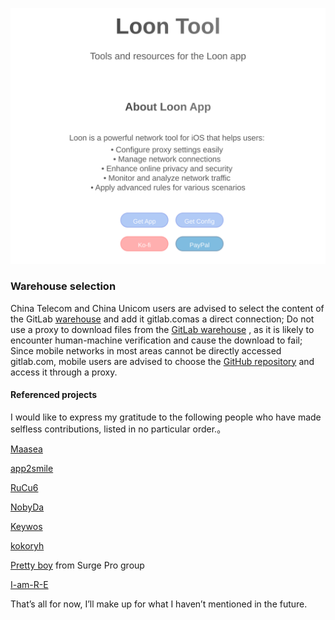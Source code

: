 <p align="center">
  <img src="./loon_tool_banner.svg" alt="Loon Tool Banner">
</p>



### Warehouse selection



China Telecom and China Unicom users are advised to select the content of the GitLab [warehouse](https://gitlab.com/lodepuly/vpn_tool) and add it gitlab.comas a direct connection;
Do not use a proxy to download files from the [GitLab warehouse](https://gitlab.com/lodepuly/vpn_tool) , as it is likely to encounter human-machine verification and cause the download to fail;
Since mobile networks in most areas cannot be directly accessed gitlab.com, mobile users are advised to choose the [GitHub repository](https://github.com/luestr/ProxyResource) and access it through a proxy.

#### Referenced projects

I would like to express my gratitude to the following people who have made selfless contributions, listed in no particular order.。

[Maasea](https://github.com/Maasea/sgmodule)

[app2smile](https://github.com/app2smile/rules)

[RuCu6](https://github.com/RuCu6/QuanX)

[NobyDa](https://github.com/NobyDa)

[Keywos](https://github.com/Keywos)

[kokoryh](https://github.com/kokoryh/Script/tree/master/Surge/module)

[Pretty boy]() from Surge Pro group

[I-am-R-E](https://github.com/I-am-R-E/Functional-Store-Hub)

That’s all for now, I’ll make up for what I haven’t mentioned in the future.
